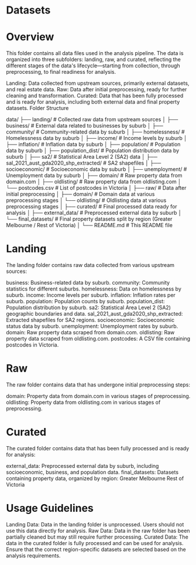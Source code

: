 # Datasets

# Overview
This folder contains all data files used in the analysis pipeline. The data is organized into three subfolders: landing, raw, and curated, reflecting the different stages of the data's lifecycle—starting from collection, through preprocessing, to final readiness for analysis.

Landing: Data collected from upstream sources, primarily external datasets, and real estate data.
Raw: Data after initial preprocessing, ready for further cleaning and transformation.
Curated: Data that has been fully processed and is ready for analysis, including both external data and final property datasets.
Folder Structure

data/
├── landing/                # Collected raw data from upstream sources
│   ├── business/           # External data related to businesses by suburb
│   ├── community/          # Community-related data by suburb
│   ├── homelessness/       # Homelessness data by suburb
│   ├── income/             # Income levels by suburb
│   ├── inflation/          # Inflation data by suburb
│   ├── population/         # Population data by suburb
│   ├── population_dist/    # Population distribution data by suburb
│   ├── sa2/                # Statistical Area Level 2 (SA2) data
│   ├── sal_2021_aust_gda2020_shp_extracted/  # SA2 shapefiles
│   ├── socioeconomic/      # Socioeconomic data by suburb
│   ├── unemployment/       # Unemployment data by suburb
│   ├── domain/             # Raw property data from domain.com
│   ├── oldlisting/         # Raw property data from oldlisting.com
│   └── postcodes.csv       # List of postcodes in Victoria
│
├── raw/                    # Data after initial preprocessing
│   ├── domain/             # Domain data at various preprocessing stages
│   └── oldlisting/         # Oldlisting data at various preprocessing stages
│
├── curated/                # Final processed data ready for analysis
│   ├── external_data/      # Preprocessed external data by suburb
│   └── final_datasets/     # Final property datasets split by region (Greater Melbourne / Rest of Victoria)
│
└── README.md               # This README file

# Landing
The landing folder contains raw data collected from various upstream sources:

business: Business-related data by suburb.
community: Community statistics for different suburbs.
homelessness: Data on homelessness by suburb.
income: Income levels per suburb.
inflation: Inflation rates per suburb.
population: Population counts by suburb.
population_dist: Population distribution by suburb.
sa2: Statistical Area Level 2 (SA2) geographic boundaries and data.
sal_2021_aust_gda2020_shp_extracted: Extracted shapefiles for SA2 regions.
socioeconomic: Socioeconomic status data by suburb.
unemployment: Unemployment rates by suburb.
domain: Raw property data scraped from domain.com.
oldlisting: Raw property data scraped from oldlisting.com.
postcodes: A CSV file containing postcodes in Victoria.

# Raw
The raw folder contains data that has undergone initial preprocessing steps:

domain: Property data from domain.com in various stages of preprocessing.
oldlisting: Property data from oldlisting.com in various stages of preprocessing.

# Curated
The curated folder contains data that has been fully processed and is ready for analysis:

external_data: Preprocessed external data by suburb, including socioeconomic, business, and population data.
final_datasets: Datasets containing property data, organized by region:
Greater Melbourne
Rest of Victoria

# Usage Guidelines
Landing Data: Data in the landing folder is unprocessed. Users should not use this data directly for analysis.
Raw Data: Data in the raw folder has been partially cleaned but may still require further processing.
Curated Data: The data in the curated folder is fully processed and can be used for analysis. Ensure that the correct region-specific datasets are selected based on the analysis requirements.
